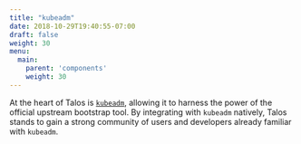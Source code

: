 ```yaml
---
title: "kubeadm"
date: 2018-10-29T19:40:55-07:00
draft: false
weight: 30
menu:
  main:
    parent: 'components'
    weight: 30
---
```


At the heart of Talos is [`kubeadm`](https://github.com/kubernetes/kubernetes/tree/master/cmd/kubeadm), allowing it to harness the power of the official upstream bootstrap tool.
By integrating with `kubeadm` natively, Talos stands to gain a strong community of users and developers already familiar with `kubeadm`.
